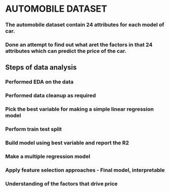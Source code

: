 # AUTOMOBILE DATASET

### The automobile dataset contain 24 attributes for each model of car. 
### Done an attempt to find out what aret the factors in that 24 attributes which can predict the price of the car.

## Steps of data analysis

### Performed EDA on the data
### Performed data cleanup as required
### Pick the best variable for making a simple linear regression model
### Perform train test split
### Build model using best variable and report the R2
### Make a multiple regression model
### Apply feature selection approaches - Final model, interpretable
### Understanding of the factors that drive price
